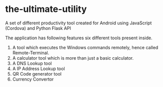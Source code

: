 # the-ultimate-utility
A set of different productivity tool created for Android using JavaScript (Cordova) and Python Flask API

The application has following features six different tools present inside.

1. A tool which executes the Windows commands remotely, hence called Remote-Terminal.
2. A calculator tool which is more than just a basic calculator.
3. A DNS Lookup tool
4. A IP Address Lookup tool
5. QR Code generator tool
6. Currency Convertor
